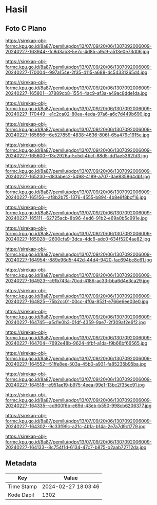 # Hasil

## Foto C Plano

https://sirekap-obj-formc.kpu.go.id/8a87/pemilu/pdpr/13/07/09/20/06/1307092006009-20240227-163944--fc8d3ab3-5e7c-4d85-a9c9-a513e0e73d06.jpg

https://sirekap-obj-formc.kpu.go.id/8a87/pemilu/pdpr/13/07/09/20/06/1307092006009-20240227-170004--997a154e-2f35-4115-a688-4c54331265d4.jpg

https://sirekap-obj-formc.kpu.go.id/8a87/pemilu/pdpr/13/07/09/20/06/1307092006009-20240227-165801--37889cb8-1554-4ac9-af3a-a49ac8dde1da.jpg

https://sirekap-obj-formc.kpu.go.id/8a87/pemilu/pdpr/13/07/09/20/06/1307092006009-20240227-170449--e1c2ca02-80ea-4eda-97a6-a6c7d449b690.jpg

https://sirekap-obj-formc.kpu.go.id/8a87/pemilu/pdpr/13/07/09/20/06/1307092006009-20240227-165656--6e527859-4838-4636-806f-65a479c1915e.jpg

https://sirekap-obj-formc.kpu.go.id/8a87/pemilu/pdpr/13/07/09/20/06/1307092006009-20240227-165600--13c2926a-5c5d-4bcf-88d5-dd1ae5362fd3.jpg

https://sirekap-obj-formc.kpu.go.id/8a87/pemilu/pdpr/13/07/09/20/06/1307092006009-20240227-165230--d83abec2-5498-4189-a707-3ae835864dbf.jpg

https://sirekap-obj-formc.kpu.go.id/8a87/pemilu/pdpr/13/07/09/20/06/1307092006009-20240227-165156--af8b2b75-1376-4555-b894-4b8e9f8bcf16.jpg

https://sirekap-obj-formc.kpu.go.id/8a87/pemilu/pdpr/13/07/09/20/06/1307092006009-20240227-165111--62725acb-8b96-4ed6-91b2-e69a0b5c991e.jpg

https://sirekap-obj-formc.kpu.go.id/8a87/pemilu/pdpr/13/07/09/20/06/1307092006009-20240227-165028--2600cfa9-3dca-4dc6-adc0-634f5204ae82.jpg

https://sirekap-obj-formc.kpu.go.id/8a87/pemilu/pdpr/13/07/09/20/06/1307092006009-20240227-164954--889e96d5-442d-44d4-9420-fac694bc8c61.jpg

https://sirekap-obj-formc.kpu.go.id/8a87/pemilu/pdpr/13/07/09/20/06/1307092006009-20240227-164923--c9fb743a-70cd-4186-ac33-bba6d4e3ca29.jpg

https://sirekap-obj-formc.kpu.go.id/8a87/pemilu/pdpr/13/07/09/20/06/1307092006009-20240227-164825--75b2cc01-00cc-4f0a-852f-e766e6ee03e0.jpg

https://sirekap-obj-formc.kpu.go.id/8a87/pemilu/pdpr/13/07/09/20/06/1307092006009-20240227-164745--a5d1e0b3-01df-4359-9ae7-2f309af2e6f2.jpg

https://sirekap-obj-formc.kpu.go.id/8a87/pemilu/pdpr/13/07/09/20/06/1307092006009-20240227-164704--7692e48b-9624-4fbf-a1da-f9b66bf66565.jpg

https://sirekap-obj-formc.kpu.go.id/8a87/pemilu/pdpr/13/07/09/20/06/1307092006009-20240227-164552--51ffe8ee-503a-45b0-a931-fa85235b95ba.jpg

https://sirekap-obj-formc.kpu.go.id/8a87/pemilu/pdpr/13/07/09/20/06/1307092006009-20240227-164518--e951ae19-b975-4eea-99e1-13bc2f35ec91.jpg

https://sirekap-obj-formc.kpu.go.id/8a87/pemilu/pdpr/13/07/09/20/06/1307092006009-20240227-164335--cd900f6b-e69d-43eb-b550-998cb6206377.jpg

https://sirekap-obj-formc.kpu.go.id/8a87/pemilu/pdpr/13/07/09/20/06/1307092006009-20240227-164302--9c33f99c-a21c-4b1a-b14a-2e7a7d9c1779.jpg

https://sirekap-obj-formc.kpu.go.id/8a87/pemilu/pdpr/13/07/09/20/06/1307092006009-20240227-164133--8c754f1d-6134-47c7-b875-b2aab72712da.jpg


## Metadata

| Key        | Value               |
| ---------- | ------------------- |
| Time Stamp | 2024-02-27 18:03:46 |
| Kode Dapil | 1302                |



